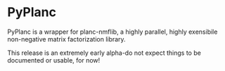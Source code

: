 # PyPlanc

PyPlanc is a wrapper for planc-nmflib, a highly parallel, highly exensibile non-negative matrix factorization library.

This release is an extremely early alpha-do not expect things to be documented or usable, for now!
